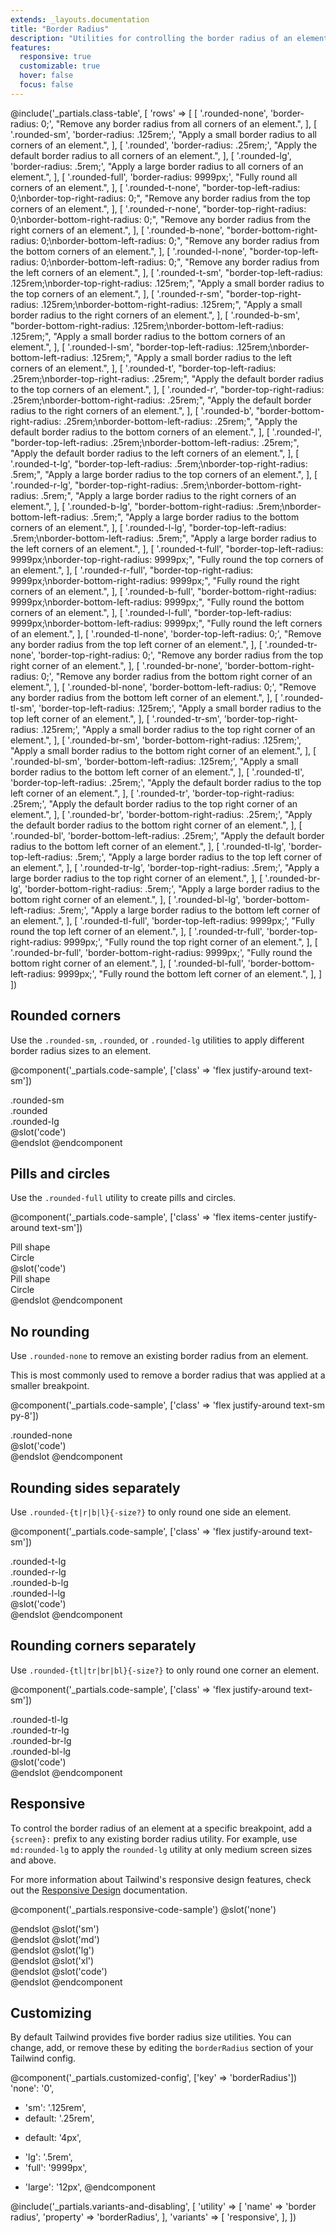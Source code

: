 ```yaml
---
extends: _layouts.documentation
title: "Border Radius"
description: "Utilities for controlling the border radius of an element."
features:
  responsive: true
  customizable: true
  hover: false
  focus: false
---
```


@include('_partials.class-table', [
  'rows' => [
    [
      '.rounded-none',
      'border-radius: 0;',
      "Remove any border radius from all corners of an element.",
    ],
    [
      '.rounded-sm',
      'border-radius: .125rem;',
      "Apply a small border radius to all corners of an element.",
    ],
    [
      '.rounded',
      'border-radius: .25rem;',
      "Apply the default border radius to all corners of an element.",
    ],
    [
      '.rounded-lg',
      'border-radius: .5rem;',
      "Apply a large border radius to all corners of an element.",
    ],
    [
      '.rounded-full',
      'border-radius: 9999px;',
      "Fully round all corners of an element.",
    ],
    [
      '.rounded-t-none',
      "border-top-left-radius: 0;\nborder-top-right-radius: 0;",
      "Remove any border radius from the top corners of an element.",
    ],
    [
      '.rounded-r-none',
      "border-top-right-radius: 0;\nborder-bottom-right-radius: 0;",
      "Remove any border radius from the right corners of an element.",
    ],
    [
      '.rounded-b-none',
      "border-bottom-right-radius: 0;\nborder-bottom-left-radius: 0;",
      "Remove any border radius from the bottom corners of an element.",
    ],
    [
      '.rounded-l-none',
      "border-top-left-radius: 0;\nborder-bottom-left-radius: 0;",
      "Remove any border radius from the left corners of an element.",
    ],
    [
      '.rounded-t-sm',
      "border-top-left-radius: .125rem;\nborder-top-right-radius: .125rem;",
      "Apply a small border radius to the top corners of an element.",
    ],
    [
      '.rounded-r-sm',
      "border-top-right-radius: .125rem;\nborder-bottom-right-radius: .125rem;",
      "Apply a small border radius to the right corners of an element.",
    ],
    [
      '.rounded-b-sm',
      "border-bottom-right-radius: .125rem;\nborder-bottom-left-radius: .125rem;",
      "Apply a small border radius to the bottom corners of an element.",
    ],
    [
      '.rounded-l-sm',
      "border-top-left-radius: .125rem;\nborder-bottom-left-radius: .125rem;",
      "Apply a small border radius to the left corners of an element.",
    ],
    [
      '.rounded-t',
      "border-top-left-radius: .25rem;\nborder-top-right-radius: .25rem;",
      "Apply the default border radius to the top corners of an element.",
    ],
    [
      '.rounded-r',
      "border-top-right-radius: .25rem;\nborder-bottom-right-radius: .25rem;",
      "Apply the default border radius to the right corners of an element.",
    ],
    [
      '.rounded-b',
      "border-bottom-right-radius: .25rem;\nborder-bottom-left-radius: .25rem;",
      "Apply the default border radius to the bottom corners of an element.",
    ],
    [
      '.rounded-l',
      "border-top-left-radius: .25rem;\nborder-bottom-left-radius: .25rem;",
      "Apply the default border radius to the left corners of an element.",
    ],
    [
      '.rounded-t-lg',
      "border-top-left-radius: .5rem;\nborder-top-right-radius: .5rem;",
      "Apply a large border radius to the top corners of an element.",
    ],
    [
      '.rounded-r-lg',
      "border-top-right-radius: .5rem;\nborder-bottom-right-radius: .5rem;",
      "Apply a large border radius to the right corners of an element.",
    ],
    [
      '.rounded-b-lg',
      "border-bottom-right-radius: .5rem;\nborder-bottom-left-radius: .5rem;",
      "Apply a large border radius to the bottom corners of an element.",
    ],
    [
      '.rounded-l-lg',
      "border-top-left-radius: .5rem;\nborder-bottom-left-radius: .5rem;",
      "Apply a large border radius to the left corners of an element.",
    ],
    [
      '.rounded-t-full',
      "border-top-left-radius: 9999px;\nborder-top-right-radius: 9999px;",
      "Fully round the top corners of an element.",
    ],
    [
      '.rounded-r-full',
      "border-top-right-radius: 9999px;\nborder-bottom-right-radius: 9999px;",
      "Fully round the right corners of an element.",
    ],
    [
      '.rounded-b-full',
      "border-bottom-right-radius: 9999px;\nborder-bottom-left-radius: 9999px;",
      "Fully round the bottom corners of an element.",
    ],
    [
      '.rounded-l-full',
      "border-top-left-radius: 9999px;\nborder-bottom-left-radius: 9999px;",
      "Fully round the left corners of an element.",
    ],
    [
      '.rounded-tl-none',
      'border-top-left-radius: 0;',
      "Remove any border radius from the top left corner of an element.",
    ],
    [
      '.rounded-tr-none',
      'border-top-right-radius: 0;',
      "Remove any border radius from the top right corner of an element.",
    ],
    [
      '.rounded-br-none',
      'border-bottom-right-radius: 0;',
      "Remove any border radius from the bottom right corner of an element.",
    ],
    [
      '.rounded-bl-none',
      'border-bottom-left-radius: 0;',
      "Remove any border radius from the bottom left corner of an element.",
    ],
    [
      '.rounded-tl-sm',
      'border-top-left-radius: .125rem;',
      "Apply a small border radius to the top left corner of an element.",
    ],
    [
      '.rounded-tr-sm',
      'border-top-right-radius: .125rem;',
      "Apply a small border radius to the top right corner of an element.",
    ],
    [
      '.rounded-br-sm',
      'border-bottom-right-radius: .125rem;',
      "Apply a small border radius to the bottom right corner of an element.",
    ],
    [
      '.rounded-bl-sm',
      'border-bottom-left-radius: .125rem;',
      "Apply a small border radius to the bottom left corner of an element.",
    ],
    [
      '.rounded-tl',
      'border-top-left-radius: .25rem;',
      "Apply the default border radius to the top left corner of an element.",
    ],
    [
      '.rounded-tr',
      'border-top-right-radius: .25rem;',
      "Apply the default border radius to the top right corner of an element.",
    ],
    [
      '.rounded-br',
      'border-bottom-right-radius: .25rem;',
      "Apply the default border radius to the bottom right corner of an element.",
    ],
    [
      '.rounded-bl',
      'border-bottom-left-radius: .25rem;',
      "Apply the default border radius to the bottom left corner of an element.",
    ],
    [
      '.rounded-tl-lg',
      'border-top-left-radius: .5rem;',
      "Apply a large border radius to the top left corner of an element.",
    ],
    [
      '.rounded-tr-lg',
      'border-top-right-radius: .5rem;',
      "Apply a large border radius to the top right corner of an element.",
    ],
    [
      '.rounded-br-lg',
      'border-bottom-right-radius: .5rem;',
      "Apply a large border radius to the bottom right corner of an element.",
    ],
    [
      '.rounded-bl-lg',
      'border-bottom-left-radius: .5rem;',
      "Apply a large border radius to the bottom left corner of an element.",
    ],
    [
      '.rounded-tl-full',
      'border-top-left-radius: 9999px;',
      "Fully round the top left corner of an element.",
    ],
    [
      '.rounded-tr-full',
      'border-top-right-radius: 9999px;',
      "Fully round the top right corner of an element.",
    ],
    [
      '.rounded-br-full',
      'border-bottom-right-radius: 9999px;',
      "Fully round the bottom right corner of an element.",
    ],
    [
      '.rounded-bl-full',
      'border-bottom-left-radius: 9999px;',
      "Fully round the bottom left corner of an element.",
    ],
  ]
])

## Rounded corners

Use the `.rounded-sm`, `.rounded`, or `.rounded-lg` utilities to apply different border radius sizes to an element.

@component('_partials.code-sample', ['class' => 'flex justify-around text-sm'])
<div class="bg-grey-light mr-3 p-4 rounded-sm">.rounded-sm</div>
<div class="bg-grey-light mr-3 p-4 rounded">.rounded</div>
<div class="bg-grey-light p-4 rounded-lg">.rounded-lg</div>
@slot('code')
<div class="rounded-sm"></div>
<div class="rounded"></div>
<div class="rounded-lg"></div>
@endslot
@endcomponent

## Pills and circles

Use the `.rounded-full` utility to create pills and circles.

@component('_partials.code-sample', ['class' => 'flex items-center justify-around text-sm'])
<div class="bg-grey-light mr-3 py-2 px-4 rounded-full">Pill shape</div>
<div class="bg-grey-light h-16 w-16 rounded-full flex items-center justify-center">Circle</div>
@slot('code')
<div class="rounded-full py-2 px-4">Pill shape</div>
<div class="rounded-full h-16 w-16 flex items-center justify-center">Circle</div>
@endslot
@endcomponent

## No rounding

Use `.rounded-none` to remove an existing border radius from an element.

This is most commonly used to remove a border radius that was applied at a smaller breakpoint.

@component('_partials.code-sample', ['class' => 'flex justify-around text-sm py-8'])
<div class="p-4 rounded-none bg-grey-light">.rounded-none</div>
@slot('code')
<div class="rounded-none"></div>
@endslot
@endcomponent

## Rounding sides separately

Use `.rounded-{t|r|b|l}{-size?}` to only round one side an element.

@component('_partials.code-sample', ['class' => 'flex justify-around text-sm'])
<div class="bg-grey-light mr-3 p-4 rounded-t-lg">.rounded-t-lg</div>
<div class="bg-grey-light mr-3 p-4 rounded-r-lg">.rounded-r-lg</div>
<div class="bg-grey-light mr-3 p-4 rounded-b-lg">.rounded-b-lg</div>
<div class="bg-grey-light p-4 rounded-l-lg">.rounded-l-lg</div>
@slot('code')
<div class="rounded-t-lg"></div>
<div class="rounded-r-lg"></div>
<div class="rounded-b-lg"></div>
<div class="rounded-l-lg"></div>
@endslot
@endcomponent

## Rounding corners separately

Use `.rounded-{tl|tr|br|bl}{-size?}` to only round one corner an element.

@component('_partials.code-sample', ['class' => 'flex justify-around text-sm'])
<div class="bg-grey-light mr-3 p-4 rounded-tl-lg">.rounded-tl-lg</div>
<div class="bg-grey-light mr-3 p-4 rounded-tr-lg">.rounded-tr-lg</div>
<div class="bg-grey-light mr-3 p-4 rounded-br-lg">.rounded-br-lg</div>
<div class="bg-grey-light p-4 rounded-bl-lg">.rounded-bl-lg</div>
@slot('code')
<div class="rounded-tl-lg"></div>
<div class="rounded-tr-lg"></div>
<div class="rounded-br-lg"></div>
<div class="rounded-bl-lg"></div>
@endslot
@endcomponent

## Responsive

To control the border radius of an element at a specific breakpoint, add a `{screen}:` prefix to any existing border radius utility. For example, use `md:rounded-lg` to apply the `rounded-lg` utility at only medium screen sizes and above.

For more information about Tailwind's responsive design features, check out the [Responsive Design](/docs/responsive-design) documentation.

@component('_partials.responsive-code-sample')
@slot('none')
<div class="flex justify-center">
  <div class="bg-grey w-12 h-12 rounded"></div>
</div>
@endslot
@slot('sm')
<div class="flex justify-center">
  <div class="bg-grey w-12 h-12 rounded-t"></div>
</div>
@endslot
@slot('md')
<div class="flex justify-center">
  <div class="bg-grey w-12 h-12 rounded-b-lg"></div>
</div>
@endslot
@slot('lg')
<div class="flex justify-center">
  <div class="bg-grey w-12 h-12 rounded-none"></div>
</div>
@endslot
@slot('xl')
<div class="flex justify-center">
  <div class="bg-grey w-12 h-12 rounded-r"></div>
</div>
@endslot
@slot('code')
<div class="none:rounded sm:rounded-t md:rounded-b-lg lg:rounded-none xl:rounded-r ...">
  <!-- ... -->
</div>
@endslot
@endcomponent

## Customizing

By default Tailwind provides five border radius size utilities. You can change, add, or remove these by editing the `borderRadius` section of your Tailwind config.

@component('_partials.customized-config', ['key' => 'borderRadius'])
  'none': '0',
- 'sm': '.125rem',
- default: '.25rem',
+ default: '4px',
- 'lg': '.5rem',
- 'full': '9999px',
+ 'large': '12px',
@endcomponent

@include('_partials.variants-and-disabling', [
    'utility' => [
        'name' => 'border radius',
        'property' => 'borderRadius',
    ],
    'variants' => [
        'responsive',
    ],
])
